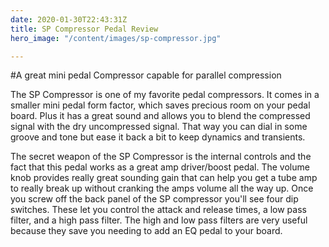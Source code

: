```yaml
---
date: 2020-01-30T22:43:31Z
title: SP Compressor Pedal Review
hero_image: "/content/images/sp-compressor.jpg"

---
```



#A great mini pedal Compressor capable for parallel compression

The SP Compressor is one of my favorite pedal compressors. It comes in a smaller mini pedal form factor, which saves precious room on your pedal board. Plus it has a great sound and allows you to blend the compressed signal with the dry uncompressed signal. That way you can dial in some groove and tone but ease it back a bit to keep dynamics and transients. 

The secret weapon of the SP Compressor is the internal controls and the fact that this pedal works as a great amp driver/boost pedal. The volume knob provides really great sounding gain that can help you get a tube amp to really break up without cranking the amps volume all the way up. Once you screw off the back panel of the SP compressor you'll see four dip switches. These let you control the attack and release times, a low pass filter, and a high pass filter. The high and low pass filters are very useful because they save you needing to add an EQ pedal to your board.

